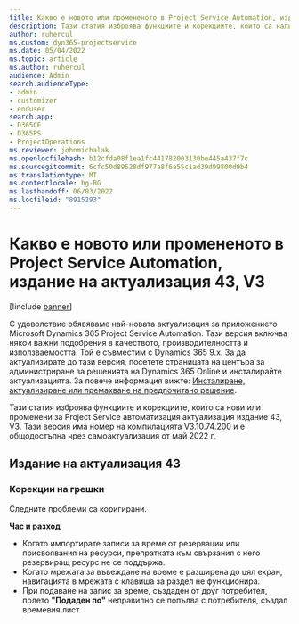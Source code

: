 ```yaml
---
title: Какво е новото или промененото в Project Service Automation, издание на актуализация 43, V3
description: Тази статия изброява функциите и корекциите, които са налични в Microsoft Dynamics 365 Project Service Automation актуализация издание 43, V3.
author: ruhercul
ms.custom: dyn365-projectservice
ms.date: 05/04/2022
ms.topic: article
ms.author: ruhercul
audience: Admin
search.audienceType:
- admin
- customizer
- enduser
search.app:
- D365CE
- D365PS
- ProjectOperations
ms.reviewer: johnmichalak
ms.openlocfilehash: b12cfda08f1ea1fc441782003130be445a437f7c
ms.sourcegitcommit: 6cfc50d89528df977a8f6a55c1ad39d99800d9b4
ms.translationtype: MT
ms.contentlocale: bg-BG
ms.lasthandoff: 06/03/2022
ms.locfileid: "8915293"
---
```

# <a name="whats-new-or-changed-in-project-service-automation-update-release-43-v3"></a>Какво е новото или промененото в Project Service Automation, издание на актуализация 43, V3

[!include [banner](../includes/psa-now-project-operations.md)]

С удоволствие обявяваме най-новата актуализация за приложението Microsoft Dynamics 365 Project Service Automation. Тази версия включва някои важни подобрения в качеството, производителността и използваемостта. Той е съвместим с Dynamics 365 9.x. За да актуализирате до тази версия, посетете страницата на центъра за администриране за решенията на Dynamics 365 Online и инсталирайте актуализацията. За повече информация вижте: [Инсталиране, актуализиране или премахване на предпочитано решение](/power-platform/admin/install-remove-preferred-solution).

Тази статия изброява функциите и корекциите, които са нови или променени за Project Service автоматизация актуализация издание 43, V3. Тази версия има номер на компилацията V3.10.74.200 и е общодостъпна чрез самоактуализация от май 2022 г.

## <a name="update-release-43"></a>Издание на актуализация 43

### <a name="bug-fixes"></a>Корекции на грешки

Следните проблеми са коригирани.


**Час и разход**

- Когато импортирате записи за време от резервации или присвоявания на ресурси, препратката към свързания с него резервиращ ресурс не се поддържа.
- Когато мрежата за въвеждане на време е разширена до цял екран, навигацията в мрежата с клавиша за раздел не функционира.
- При подаване на запис за време, създаден от друг потребител, полето **"Подаден по"** неправилно се попълва с потребителя, създал времевия лист.
